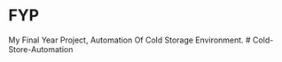 # FYP
My Final Year Project, Automation Of Cold Storage Environment.
#   C o l d - S t o r e - A u t o m a t i o n  
 
